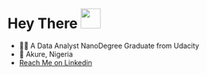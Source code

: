 <h1> Hey There <img src="https://media.giphy.com/media/hvRJCLFzcasrR4ia7z/giphy.gif" width="40"></h1>

- 👨‍🎓 A Data Analyst NanoDegree Graduate from Udacity
- 📌 Akure, Nigeria
- [Reach Me on Linkedin](https://www.linkedin.com/in/adetimilehin-pelumi-63b596194)
